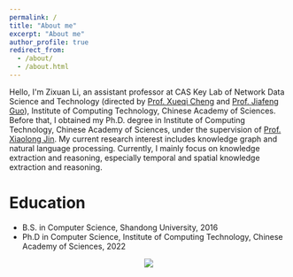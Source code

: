 ```yaml
---
permalink: /
title: "About me"
excerpt: "About me"
author_profile: true
redirect_from: 
  - /about/
  - /about.html
---
```



Hello, I'm Zixuan Li, an assistant professor at CAS Key Lab of Network Data
Science and Technology (directed by [Prof. Xueqi
Cheng](http://www.bigdatalab.ac.cn/cxq/) and [Prof. Jiafeng
Guo](http://www.bigdatalab.ac.cn/gjf/)), Institute of Computing Technology,
Chinese Academy of Sciences. Before that, I obtained my Ph.D. degree in
Institute of Computing Technology, Chinese Academy of Sciences, under the
supervision of [Prof. Xiaolong Jin](http://www.bigdatalab.ac.cn/jxl/). My
current research interest includes knowledge graph and natural language
processing. Currently, I mainly focus on knowledge extraction and reasoning,
especially temporal and spatial knowledge extraction and reasoning.

Education
======
- B.S. in Computer Science, Shandong University, 2016
- Ph.D in Computer Science, Institute of Computing Technology, Chinese Academy of Sciences, 2022

<div align=center>
<a href="https://clustrmaps.com/site/1btbh" title="Visit tracker"><img src="//clustrmaps.com/map_v2.png?cl=086ea5&w=240&t=tt&d=4kdshDXocInaxyFBD_jj9xafIQxA9DD0JKyCs9nPUtQ&co=ffffff&ct=ffffff" /></a>
<div>
